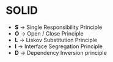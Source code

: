 # SOLID

- __S__ -> Single Responsibility Principle
- __O__ -> Open / Close Principle
- __L__ -> Liskov Substitution Principle
- __I__ -> Interface Segregation Principle
- __D__ -> Dependency Inversion principle